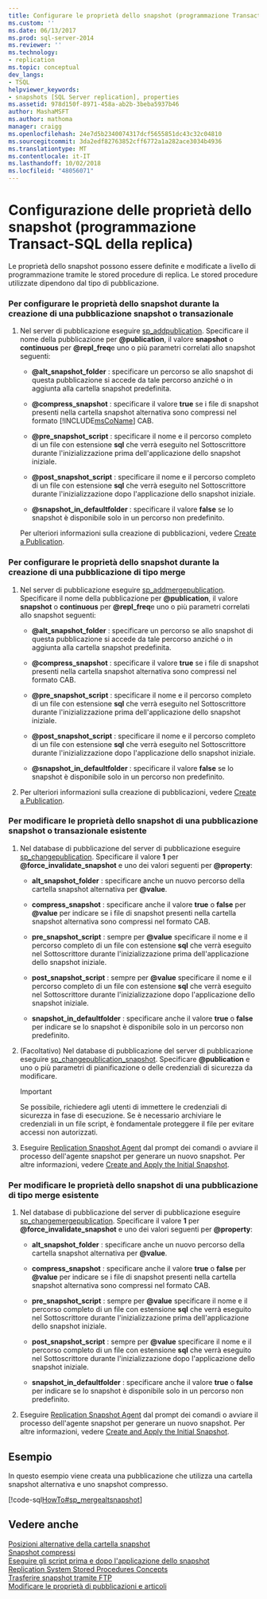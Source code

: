 ```yaml
---
title: Configurare le proprietà dello snapshot (programmazione Transact-SQL della replica) | Microsoft Docs
ms.custom: ''
ms.date: 06/13/2017
ms.prod: sql-server-2014
ms.reviewer: ''
ms.technology:
- replication
ms.topic: conceptual
dev_langs:
- TSQL
helpviewer_keywords:
- snapshots [SQL Server replication], properties
ms.assetid: 978d150f-8971-458a-ab2b-3beba5937b46
author: MashaMSFT
ms.author: mathoma
manager: craigg
ms.openlocfilehash: 24e7d5b2340074317dcf5655851dc43c32c04810
ms.sourcegitcommit: 3da2edf82763852cff6772a1a282ace3034b4936
ms.translationtype: MT
ms.contentlocale: it-IT
ms.lasthandoff: 10/02/2018
ms.locfileid: "48056071"
---
```

# <a name="configure-snapshot-properties-replication-transact-sql-programming"></a>Configurazione delle proprietà dello snapshot (programmazione Transact-SQL della replica)
  Le proprietà dello snapshot possono essere definite e modificate a livello di programmazione tramite le stored procedure di replica. Le stored procedure utilizzate dipendono dal tipo di pubblicazione.  
  
### <a name="to-configure-snapshot-properties-when-creating-a-snapshot-or-transactional-publication"></a>Per configurare le proprietà dello snapshot durante la creazione di una pubblicazione snapshot o transazionale  
  
1.  Nel server di pubblicazione eseguire [sp_addpublication](/sql/relational-databases/system-stored-procedures/sp-addpublication-transact-sql). Specificare il nome della pubblicazione per **@publication**, il valore **snapshot** o **continuous** per **@repl_freq**e uno o più parametri correlati allo snapshot seguenti:  
  
    -   **@alt_snapshot_folder** : specificare un percorso se allo snapshot di questa pubblicazione si accede da tale percorso anziché o in aggiunta alla cartella snapshot predefinita.  
  
    -   **@compress_snapshot** : specificare il valore **true** se i file di snapshot presenti nella cartella snapshot alternativa sono compressi nel formato [!INCLUDE[msCoName](../../../includes/msconame-md.md)] CAB.  
  
    -   **@pre_snapshot_script** : specificare il nome e il percorso completo di un file con estensione **sql** che verrà eseguito nel Sottoscrittore durante l'inizializzazione prima dell'applicazione dello snapshot iniziale.  
  
    -   **@post_snapshot_script** : specificare il nome e il percorso completo di un file con estensione **sql** che verrà eseguito nel Sottoscrittore durante l'inizializzazione dopo l'applicazione dello snapshot iniziale.  
  
    -   **@snapshot_in_defaultfolder** : specificare il valore **false** se lo snapshot è disponibile solo in un percorso non predefinito.  
  
     Per ulteriori informazioni sulla creazione di pubblicazioni, vedere [Create a Publication](create-a-publication.md).  
  
### <a name="to-configure-snapshot-properties-when-creating-a-merge-publication"></a>Per configurare le proprietà dello snapshot durante la creazione di una pubblicazione di tipo merge  
  
1.  Nel server di pubblicazione eseguire [sp_addmergepublication](/sql/relational-databases/system-stored-procedures/sp-addmergepublication-transact-sql). Specificare il nome della pubblicazione per **@publication**, il valore **snapshot** o **continuous** per **@repl_freq**e uno o più parametri correlati allo snapshot seguenti:  
  
    -   **@alt_snapshot_folder** : specificare un percorso se allo snapshot di questa pubblicazione si accede da tale percorso anziché o in aggiunta alla cartella snapshot predefinita.  
  
    -   **@compress_snapshot** : specificare il valore **true** se i file di snapshot presenti nella cartella snapshot alternativa sono compressi nel formato CAB.  
  
    -   **@pre_snapshot_script** : specificare il nome e il percorso completo di un file con estensione **sql** che verrà eseguito nel Sottoscrittore durante l'inizializzazione prima dell'applicazione dello snapshot iniziale.  
  
    -   **@post_snapshot_script** : specificare il nome e il percorso completo di un file con estensione **sql** che verrà eseguito nel Sottoscrittore durante l'inizializzazione dopo l'applicazione dello snapshot iniziale.  
  
    -   **@snapshot_in_defaultfolder** : specificare il valore **false** se lo snapshot è disponibile solo in un percorso non predefinito.  
  
2.  Per ulteriori informazioni sulla creazione di pubblicazioni, vedere [Create a Publication](create-a-publication.md).  
  
### <a name="to-modify-snapshot-properties-of-an-existing-snapshot-or-transactional-publication"></a>Per modificare le proprietà dello snapshot di una pubblicazione snapshot o transazionale esistente  
  
1.  Nel database di pubblicazione del server di pubblicazione eseguire [sp_changepublication](/sql/relational-databases/system-stored-procedures/sp-changepublication-transact-sql). Specificare il valore **1** per **@force_invalidate_snapshot** e uno dei valori seguenti per **@property**:  
  
    -   **alt_snapshot_folder** : specificare anche un nuovo percorso della cartella snapshot alternativa per **@value**.  
  
    -   **compress_snapshot** : specificare anche il valore **true** o **false** per **@value** per indicare se i file di snapshot presenti nella cartella snapshot alternativa sono compressi nel formato CAB.  
  
    -   **pre_snapshot_script** : sempre per **@value** specificare il nome e il percorso completo di un file con estensione **sql** che verrà eseguito nel Sottoscrittore durante l'inizializzazione prima dell'applicazione dello snapshot iniziale.  
  
    -   **post_snapshot_script** : sempre per **@value** specificare il nome e il percorso completo di un file con estensione **sql** che verrà eseguito nel Sottoscrittore durante l'inizializzazione dopo l'applicazione dello snapshot iniziale.  
  
    -   **snapshot_in_defaultfolder** : specificare anche il valore **true** o **false** per indicare se lo snapshot è disponibile solo in un percorso non predefinito.  
  
2.  (Facoltativo) Nel database di pubblicazione del server di pubblicazione eseguire [sp_changepublication_snapshot](/sql/relational-databases/system-stored-procedures/sp-changepublication-snapshot-transact-sql). Specificare **@publication** e uno o più parametri di pianificazione o delle credenziali di sicurezza da modificare.  
  
    > [!IMPORTANT]  
    >  Se possibile, richiedere agli utenti di immettere le credenziali di sicurezza in fase di esecuzione. Se è necessario archiviare le credenziali in un file script, è fondamentale proteggere il file per evitare accessi non autorizzati.  
  
3.  Eseguire [Replication Snapshot Agent](../agents/replication-snapshot-agent.md) dal prompt dei comandi o avviare il processo dell'agente snapshot per generare un nuovo snapshot. Per altre informazioni, vedere [Create and Apply the Initial Snapshot](../create-and-apply-the-initial-snapshot.md).  
  
### <a name="to-modify-snapshot-properties-of-an-existing-merge-publication"></a>Per modificare le proprietà dello snapshot di una pubblicazione di tipo merge esistente  
  
1.  Nel database di pubblicazione del server di pubblicazione eseguire [sp_changemergepublication](/sql/relational-databases/system-stored-procedures/sp-changemergepublication-transact-sql). Specificare il valore **1** per **@force_invalidate_snapshot** e uno dei valori seguenti per **@property**:  
  
    -   **alt_snapshot_folder** : specificare anche un nuovo percorso della cartella snapshot alternativa per **@value**.  
  
    -   **compress_snapshot** : specificare anche il valore **true** o **false** per **@value** per indicare se i file di snapshot presenti nella cartella snapshot alternativa sono compressi nel formato CAB.  
  
    -   **pre_snapshot_script** : sempre per **@value** specificare il nome e il percorso completo di un file con estensione **sql** che verrà eseguito nel Sottoscrittore durante l'inizializzazione prima dell'applicazione dello snapshot iniziale.  
  
    -   **post_snapshot_script** : sempre per **@value** specificare il nome e il percorso completo di un file con estensione **sql** che verrà eseguito nel Sottoscrittore durante l'inizializzazione dopo l'applicazione dello snapshot iniziale.  
  
    -   **snapshot_in_defaultfolder** : specificare anche il valore **true** o **false** per indicare se lo snapshot è disponibile solo in un percorso non predefinito.  
  
2.  Eseguire [Replication Snapshot Agent](../agents/replication-snapshot-agent.md) dal prompt dei comandi o avviare il processo dell'agente snapshot per generare un nuovo snapshot. Per altre informazioni, vedere [Create and Apply the Initial Snapshot](../create-and-apply-the-initial-snapshot.md).  
  
## <a name="example"></a>Esempio  
 In questo esempio viene creata una pubblicazione che utilizza una cartella snapshot alternativa e uno snapshot compresso.  
  
 [!code-sql[HowTo#sp_mergealtsnapshot](../../../snippets/tsql/SQL15/replication/howto/tsql/createmergepubaltsnapshot.sql#sp_mergealtsnapshot)]  
  
## <a name="see-also"></a>Vedere anche  
 [Posizioni alternative della cartella snapshot](../alternate-snapshot-folder-locations.md)   
 [Snapshot compressi](../compressed-snapshots.md)   
 [Eseguire gli script prima e dopo l'applicazione dello snapshot](../execute-scripts-before-and-after-the-snapshot-is-applied.md)   
 [Replication System Stored Procedures Concepts](../concepts/replication-system-stored-procedures-concepts.md)   
 [Trasferire snapshot tramite FTP](../transfer-snapshots-through-ftp.md)   
 [Modificare le proprietà di pubblicazioni e articoli](change-publication-and-article-properties.md)  
  
  

